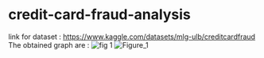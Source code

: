 # credit-card-fraud-analysis
link for dataset : https://www.kaggle.com/datasets/mlg-ulb/creditcardfraud
The obtained graph are : 
![fig 1 ](https://github.com/user-attachments/assets/0f7cc044-523f-41e8-bfbd-e91d9dc7df93)
![Figure_1](https://github.com/user-attachments/assets/09b1ddc0-4ebe-4ed0-bf5d-d6f565dcf495)

